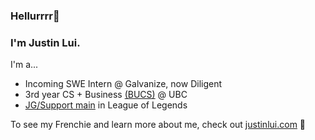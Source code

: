 ### Hellurrrr👋
### I'm Justin Lui.

I'm a...
- Incoming SWE Intern @ Galvanize, now Diligent
- 3rd year CS + Business [(BUCS)](https://mybcom.sauder.ubc.ca/bucs) @ UBC
- [JG/Support main](https://na.op.gg/summoner/userName=Monkey%20D%20Lui) in League of Legends

To see my Frenchie and learn more about me, check out [justinlui.com](https://justinlui.com) 🌭 

<!--
**jlui17/jlui17** is a ✨ _special_ ✨ repository because its `README.md` (this file) appears on your GitHub profile.

Here are some ideas to get you started:

- 🔭 I’m currently working on ...
- 🌱 I’m currently learning ...
- 👯 I’m looking to collaborate on ...
- 🤔 I’m looking for help with ...
- 💬 Ask me about ...
- 📫 How to reach me: ...
- 😄 Pronouns: ...
- ⚡ Fun fact: ...
-->
